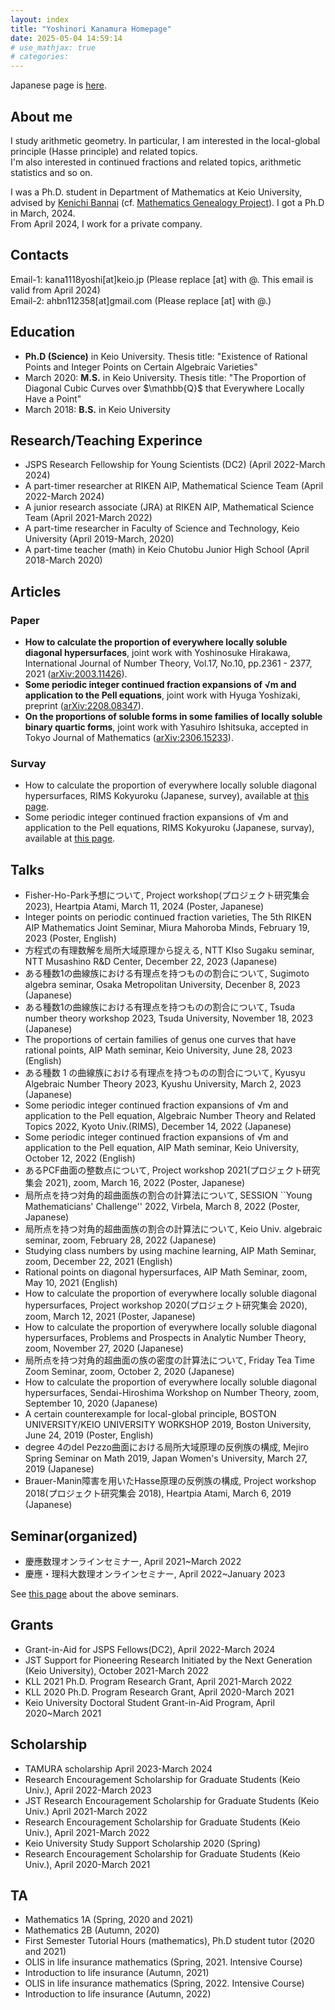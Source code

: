```yaml
---
layout: index
title: "Yoshinori Kanamura Homepage"
date: 2025-05-04 14:59:14
# use_mathjax: true
# categories:
---
```


<!-- タイトルはindex.htmlにて表示されるように調整 -->
<!-- # Yoshinori Kanamura\'s Homepage -->

Japanese page is [here](/post/japanese.html).

## About me

I study arithmetic geometry. In particular, I am interested in the
local-global principle (Hasse principle) and related topics.\
I\'m also interested in continued fractions and related topics,
arithmetic statistics and so on.

I was a Ph.D. student in Department of Mathematics at Keio University,
advised by [Kenichi Bannai](http://www.math.keio.ac.jp/~bannai/en/) (cf.
[Mathematics Genealogy
Project](https://www.mathgenealogy.org/id.php?id=315230)). I got a Ph.D
in March, 2024.\
From April 2024, I work for a private company.

## Contacts

Email-1: kana1118yoshi\[at\]keio.jp (Please replace \[at\] with @. This
email is valid from April 2024)\
Email-2: ahbn112358\[at\]gmail.com (Please replace \[at\] with @.)

## Education

- **Ph.D (Science)** in Keio University. Thesis title: \"Existence of
  Rational Points and Integer Points on Certain Algebraic Varieties\"
- March 2020: **M.S.** in Keio University. Thesis title: \"The
  Proportion of Diagonal Cubic Curves over \$\\mathbb{Q}\$ that
  Everywhere Locally Have a Point\"
- March 2018: **B.S.** in Keio University

## Research/Teaching Experince

- JSPS Research Fellowship for Young Scientists (DC2) (April 2022-March
  2024)
- A part-timer researcher at RIKEN AIP, Mathematical Science Team (April
  2022-March 2024)
- A junior research associate (JRA) at RIKEN AIP, Mathematical Science
  Team (April 2021-March 2022)
- A part-time researcher in Faculty of Science and Technology, Keio
  University (April 2019-March, 2020)
- A part-time teacher (math) in Keio Chutobu Junior High School (April
  2018-March 2020)

## Articles

### Paper

- **How to calculate the proportion of everywhere locally soluble
  diagonal hypersurfaces**, joint work with Yoshinosuke Hirakawa,
  International Journal of Number Theory, Vol.17, No.10, pp.2361 - 2377,
  2021 ([arXiv:2003.11426](https://arxiv.org/abs/2003.11426)).
- **Some periodic integer continued fraction expansions of √m and
  application to the Pell equations**, joint work with Hyuga Yoshizaki,
  preprint
  ([arXiv:2208.08347](https://doi.org/10.48550/arXiv.2208.08347)).
- **On the proportions of soluble forms in some families of locally
  soluble binary quartic forms**, joint work with Yasuhiro Ishitsuka,
  accepted in Tokyo Journal of Mathematics
  ([arXiv:2306.15233](https://doi.org/10.48550/arXiv.2306.15233)).

### Survay

- How to calculate the proportion of everywhere locally soluble diagonal
  hypersurfaces, RIMS Kokyuroku (Japanese, survey), available at [this
  page](https://www.kurims.kyoto-u.ac.jp/~kyodo/kokyuroku/contents/2196.html).
- Some periodic integer continued fraction expansions of √m and
  application to the Pell equations, RIMS Kokyuroku (Japanese, survay),
  available at [this
  page](https://www.kurims.kyoto-u.ac.jp/~kyodo/kokyuroku/contents/2269.html).

## Talks

- Fisher-Ho-Park予想について, Project
  workshop(プロジェクト研究集会2023), Heartpia Atami, March 11, 2024
  (Poster, Japanese)
- Integer points on periodic continued fraction varieties, The 5th RIKEN
  AIP Mathematics Joint Seminar, Miura Mahoroba Minds, February 19, 2023
  (Poster, English)
- 方程式の有理数解を局所大域原理から捉える, NTT KIso Sugaku seminar, NTT
  Musashino R&D Center, December 22, 2023 (Japanese)
- ある種数1の曲線族における有理点を持つものの割合について, Sugimoto
  algebra seminar, Osaka Metropolitan University, Decenber 8, 2023
  (Japanese)
- ある種数1の曲線族における有理点を持つものの割合について, Tsuda number
  theory workshop 2023, Tsuda University, November 18, 2023 (Japanese)
- The proportions of certain families of genus one curves that have
  rational points, AIP Math seminar, Keio University, June 28, 2023
  (English)
- ある種数 1 の曲線族における有理点を持つものの割合について, Kyusyu
  Algebraic Number Theory 2023, Kyushu University, March 2, 2023
  (Japanese)
- Some periodic integer continued fraction expansions of √m and
  application to the Pell equation, Algebraic Number Theory and Related
  Topics 2022, Kyoto Univ.(RIMS), December 14, 2022 (Japanese)
- Some periodic integer continued fraction expansions of √m and
  application to the Pell equation, AIP Math seminar, Keio University,
  October 12, 2022 (English)
- あるPCF曲面の整数点について, Project workshop
  2021(プロジェクト研究集会 2021), zoom, March 16, 2022 (Poster,
  Japanese)
- 局所点を持つ対角的超曲面族の割合の計算法について, SESSION \`\`Young
  Mathematicians\' Challenge\'\' 2022, Virbela, March 8, 2022 (Poster,
  Japanese)
- 局所点を持つ対角的超曲面族の割合の計算法について, Keio Univ. algebraic
  seminar, zoom, February 28, 2022 (Japanese)
- Studying class numbers by using machine learning, AIP Math Seminar,
  zoom, December 22, 2021 (English)
- Rational points on diagonal hypersurfaces, AIP Math Seminar, zoom, May
  10, 2021 (English)
- How to calculate the proportion of everywhere locally soluble diagonal
  hypersurfaces, Project workshop 2020(プロジェクト研究集会 2020), zoom,
  March 12, 2021 (Poster, Japanese)
- How to calculate the proportion of everywhere locally soluble diagonal
  hypersurfaces, Problems and Prospects in Analytic Number Theory, zoom,
  November 27, 2020 (Japanese)
- 局所点を持つ対角的超曲面の族の密度の計算法について, Friday Tea Time
  Zoom Seminar, zoom, October 2, 2020 (Japanese)
- How to calculate the proportion of everywhere locally soluble diagonal
  hypersurfaces, Sendai-Hiroshima Workshop on Number Theory, zoom,
  September 10, 2020 (Japanese)
- A certain counterexample for local-global principle, BOSTON
  UNIVERSITY/KEIO UNIVERSITY WORKSHOP 2019, Boston University, June 24,
  2019 (Poster, English)
- degree 4のdel Pezzo曲面における局所大域原理の反例族の構成, Mejiro
  Spring Seminar on Math 2019, Japan Women\'s University, March 27, 2019
  (Japanese)
- Brauer-Manin障害を用いたHasse原理の反例族の構成, Project workshop
  2018(プロジェクト研究集会 2018), Heartpia Atami, March 6, 2019
  (Japanese)

## Seminar(organized)

- 慶應数理オンラインセミナー, April 2021\~March 2022
- 慶應・理科大数理オンラインセミナー, April 2022\~January 2023

See [this
page](https://sites.google.com/view/keio-rikadai-online-seminar/) about
the above seminars.

## Grants

- Grant-in-Aid for JSPS Fellows(DC2), April 2022-March 2024
- JST Support for Pioneering Research Initiated by the Next Generation
  (Keio University), October 2021-March 2022
- KLL 2021 Ph.D. Program Research Grant, April 2021-March 2022
- KLL 2020 Ph.D. Program Research Grant, April 2020-March 2021
- Keio University Doctoral Student Grant-in-Aid Program, April
  2020\~March 2021

## Scholarship

- TAMURA scholarship April 2023-March 2024
- Research Encouragement Scholarship for Graduate Students (Keio Univ.),
  April 2022-March 2023
- JST Research Encouragement Scholarship for Graduate Students (Keio
  Univ.) April 2021-March 2022
- Research Encouragement Scholarship for Graduate Students (Keio Univ.),
  April 2021-March 2022
- Keio University Study Support Scholarship 2020 (Spring)
- Research Encouragement Scholarship for Graduate Students (Keio Univ.),
  April 2020-March 2021

## TA

- Mathematics 1A (Spring, 2020 and 2021)
- Mathematics 2B (Autumn, 2020)
- First Semester Tutorial Hours (mathematics), Ph.D student tutor (2020
  and 2021)
- OLIS in life insurance mathematics (Spring, 2021. Intensive Course)
- Introduction to life insurance (Autumn, 2021)
- OLIS in life insurance mathematics (Spring, 2022. Intensive Course)
- Introduction to life insurance (Autumn, 2022)


